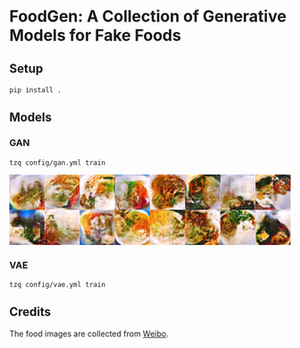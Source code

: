# FoodGen: A Collection of Generative Models for Fake Foods

## Setup

```
pip install .
```

## Models

### GAN

```
tzq config/gan.yml train
```

![](image/2020-09-30-16-54-13.png)

### VAE

```
tzq config/vae.yml train
```

## Credits

The food images are collected from [Weibo](https://weibo.com/3973876838/HwLFEyHv0).
